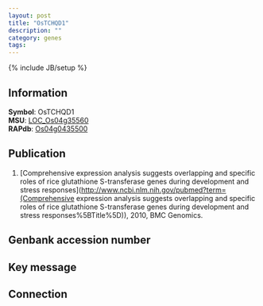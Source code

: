 ```yaml
---
layout: post
title: "OsTCHQD1"
description: ""
category: genes
tags: 
---
```

{% include JB/setup %}

## Information
__Symbol__: OsTCHQD1  
__MSU__: [LOC_Os04g35560](http://rice.plantbiology.msu.edu/cgi-bin/ORF_infopage.cgi?orf=LOC_Os04g35560)  
__RAPdb__: [Os04g0435500](http://rapdb.dna.affrc.go.jp/viewer/gbrowse_details/irgsp1?name=Os04g0435500)  

## Publication
1. [Comprehensive expression analysis suggests overlapping and specific roles of rice glutathione S-transferase genes during development and stress responses](http://www.ncbi.nlm.nih.gov/pubmed?term=(Comprehensive expression analysis suggests overlapping and specific roles of rice glutathione S-transferase genes during development and stress responses%5BTitle%5D)), 2010, BMC Genomics.

## Genbank accession number

## Key message

## Connection


